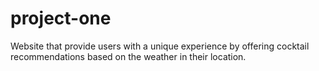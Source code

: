 # project-one
Website that provide users with a unique experience by offering cocktail recommendations based on the weather in their location.
